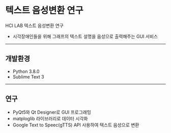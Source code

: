 # 텍스트 음성변환 연구
HCI LAB 텍스트 음성변환 연구
- 시각장애인들을 위해 그래프의 텍스트 설명을 음성으로 출력해주는 GUI 서비스
-----------
## 개발환경
- Python 3.8.0
- Sublime Text 3
-----------
## 연구
- PyQt5와 Qt Designer로 GUI 프로그래밍
- matploglib 라이브러리로 데이터 시각화
- Google Text to Speec(gTTS) API 사용하여 텍스트 음성으로 변환
